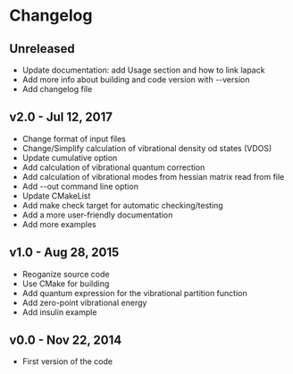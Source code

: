 Changelog
=========

Unreleased
----------
 - Update documentation: add Usage section and how to link lapack
 - Add more info about building and code version with --version
 - Add changelog file

v2.0 - Jul 12, 2017
-------------------
 - Change format of input files
 - Change/Simplify calculation of vibrational density od states (VDOS)
 - Update cumulative option
 - Add calculation of vibrational quantum correction
 - Add calculation of vibrational modes from hessian matrix read from file
 - Add --out command line option
 - Update CMakeList
 - Add make check target for automatic checking/testing
 - Add a more user-friendly documentation
 - Add more examples

v1.0 - Aug 28, 2015
-------------------
 - Reoganize source code
 - Use CMake for building
 - Add quantum expression for the vibrational partition function
 - Add zero-point vibrational energy
 - Add insulin example

v0.0 - Nov 22, 2014
-------------------
 - First version of the code

